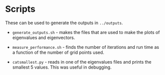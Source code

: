# Scripts

These can be used to generate the outputs in `../outputs`.

- `generate_outputs.sh` - makes the files that are used to make the plots of
    eigenvalues and eigenvectors.

- `measure_performance.sh` - finds the number of iterations and run time as a
    function of the number of grid points used.

- `catsmallest.py` - reads in one of the eigenvalues files and prints the
    smallest 5 values. This was useful in debugging.
